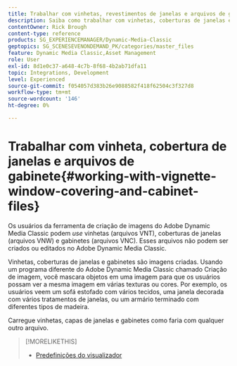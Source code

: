 ```yaml
---
title: Trabalhar com vinhetas, revestimentos de janelas e arquivos de gabinete
description: Saiba como trabalhar com vinhetas, coberturas de janelas e arquivos de gabinete no Adobe Dynamic Media Classic.
contentOwner: Rick Brough
content-type: reference
products: SG_EXPERIENCEMANAGER/Dynamic-Media-Classic
geptopics: SG_SCENESEVENONDEMAND_PK/categories/master_files
feature: Dynamic Media Classic,Asset Management
role: User
exl-id: 8d1e0c37-a648-4c7b-8f68-4b2ab71dfa11
topic: Integrations, Development
level: Experienced
source-git-commit: f054057d383b26e9088582f418f62504c3f327d8
workflow-type: tm+mt
source-wordcount: '146'
ht-degree: 0%

---
```


# Trabalhar com vinheta, cobertura de janelas e arquivos de gabinete{#working-with-vignette-window-covering-and-cabinet-files}

Os usuários da ferramenta de criação de imagens do Adobe Dynamic Media Classic podem *use* vinhetas (arquivos VNT), coberturas de janelas (arquivos VNW) e gabinetes (arquivos VNC). Esses arquivos não podem ser criados ou editados no Adobe Dynamic Media Classic.

Vinhetas, coberturas de janelas e gabinetes são imagens criadas. Usando um programa diferente do Adobe Dynamic Media Classic chamado Criação de imagem, você mascara objetos em uma imagem para que os usuários possam ver a mesma imagem em várias texturas ou cores. Por exemplo, os usuários veem um sofá estofado com vários tecidos, uma janela decorada com vários tratamentos de janelas, ou um armário terminado com diferentes tipos de madeira.

Carregue vinhetas, capas de janelas e gabinetes como faria com qualquer outro arquivo.

>[!MORELIKETHIS]
>
>* [Predefinições do visualizador](application-setup.md#viewer_presets)
